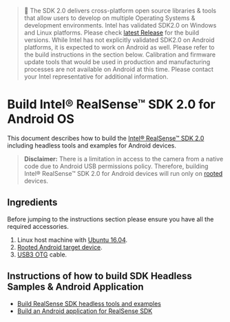 >:pushpin: The SDK 2.0 delivers cross-platform open source libraries & tools that allow users to develop on multiple Operating Systems & development environments.  Intel has validated SDK2.0 on Windows and Linux platforms. Please check [latest Release](https://github.com/IntelRealSense/librealsense/releases) for the build versions.  While Intel has not explicitly validated SDK2.0 on Android platforms, it is expected to work on Android as well. Please refer to the build instructions in the section below. Calibration and firmware update tools that would be used in production and manufacturing processes are not available on Android at this time.  Please contact your Intel representative for additional information.


#  Build Intel&reg; RealSense&trade; SDK 2.0 for Android OS
This document describes how to build the [Intel&reg; RealSense&trade; SDK 2.0](https://github.com/IntelRealSense/librealsense) including headless tools and examples for Android devices.

> **Disclaimer:** There is a limitation in access to the camera from a native code due to Android USB permissions policy. Therefore, building Intel&reg; RealSense&trade; SDK 2.0 for Android devices will run only on [rooted](https://en.wikipedia.org/wiki/Rooting_(Android)) devices.

## Ingredients
Before jumping to the instructions section please ensure you have all the required accessories. 
1. Linux host machine with [Ubuntu 16.04](https://www.ubuntu.com/download/desktop).
2. [Rooted Android target device](https://en.wikipedia.org/wiki/Rooting_(Android)).
3. [USB3 OTG](https://en.wikipedia.org/wiki/USB_On-The-Go) cable.

## Instructions of how to build SDK Headless Samples & Android Application
* [Build RealSense SDK headless tools and examples](./AndroidNativeSamples.md)
* [Build an Android application for RealSense SDK](./AndroidJavaApp.md)
